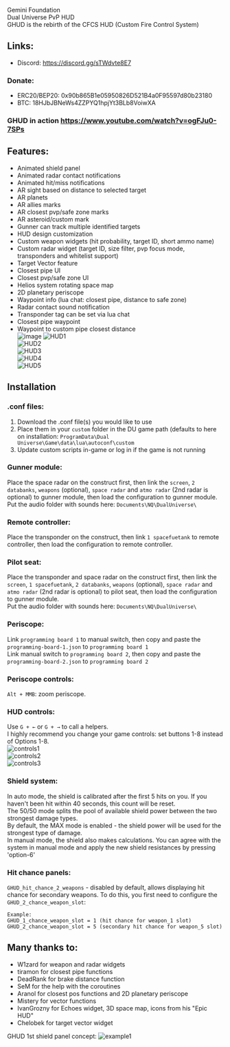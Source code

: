 Gemini Foundation<br/>
Dual Universe PvP HUD<br/>
GHUD is the rebirth of the CFCS HUD (Custom Fire Control System)
## Links:
- Discord: https://discord.gg/sTWdvte8E7<br/>
### Donate:<br/>
- ERC20/BEP20: 0x90b865B1e05950826D521B4a0F95597d80b23180<br/>
- BTC: 18HJbJBNeWs4ZZPYQ1hpjYt3BLb8VoiwXA<br/>

### GHUD in action https://www.youtube.com/watch?v=ogFJu0-7SPs
## Features:
- Animated shield panel<br/>
- Animated radar contact notifications<br/>
- Animated hit/miss notifications<br/>
- AR sight based on distance to selected target<br/>
- AR planets<br/>
- AR allies marks<br/>
- AR closest pvp/safe zone marks<br/>
- AR asteroid/custom mark<br/>
- Gunner can track multiple identified targets<br/>
- HUD design customization<br/>
- Custom weapon widgets (hit probability, target ID, short ammo name)<br/>
- Custom radar widget (target ID, size filter, pvp focus mode, transponders and whitelist support)<br/>
- Target Vector feature<br/>
- Closest pipe UI<br/>
- Closest pvp/safe zone UI<br/>
- Helios system rotating space map<br/>
- 2D planetary periscope<br/>
- Waypoint info (lua chat: closest pipe, distance to safe zone)<br/>
- Radar contact sound notification<br/>
- Transponder tag can be set via lua chat<br/>
- Closest pipe waypoint<br/>
- Waypoint to custom pipe closest distance<br/>
![image](https://user-images.githubusercontent.com/104208203/210071617-3f689bff-1be3-4eb4-9848-5a5a03e41505.png)
![HUD1](https://github.com/Crusader93/Gemini-HUD/blob/master/images/1.png)<br/>
![HUD2](https://github.com/Crusader93/Gemini-HUD/blob/master/images/2.png)<br/>
![HUD3](https://github.com/Crusader93/Gemini-HUD/blob/master/images/33.png)<br/>
![HUD4](https://github.com/Crusader93/Gemini-HUD/blob/master/images/cp2.png)<br/>
![HUD5](https://github.com/Crusader93/Gemini-HUD/blob/master/images/3.png)<br/>
## Installation
### .conf files:
1) Download the .conf file(s) you would like to use
2) Place them in your `custom` folder in the DU game path (defaults to here on installation: `ProgramData\Dual Universe\Game\data\lua\autoconf\custom`
3) Update custom scripts in-game or log in if the game is not running
### Gunner module:
Place the space radar on the construct first, then link the `screen`, `2 databanks`, `weapons` (optional), `space radar` and `atmo radar` (2nd radar is optional) to gunner module, then load the configuration to gunner module.<br/>
Put the audio folder with sounds here: `Documents\NQ\DualUniverse\` <br/>
### Remote controller:
Place the transponder on the construct, then link `1 spacefuetank` to remote controller, then load the configuration to remote controller.<br/>
### Pilot seat:
Place the transponder and space radar on the construct first, then link the `screen`, `1 spacefuetank`, `2 databanks`, `weapons` (optional), `space radar` and `atmo radar` (2nd radar is optional) to pilot seat, then load the configuration to gunner module.<br/>
Put the audio folder with sounds here: `Documents\NQ\DualUniverse\` <br/>
### Periscope:
Link `programming board 1` to manual switch, then copy and paste the `programming-board-1.json` to `programming board 1`<br/>
Link manual switch to `programming board 2`, then copy and paste the `programming-board-2.json` to `programming board 2`<br/>
### Periscope controls:
`Alt + MMB`: zoom periscope.<br/>
### HUD controls:
Use `G + ←` or `G + →` to call a helpers.<br/>
I highly recommend you change your game controls: set buttons 1-8 instead of Options 1-8.<br/>
![controls1](https://github.com/Crusader93/Gemini-HUD/blob/master/images/controls.png)<br/>
![controls2](https://github.com/Crusader93/Gemini-HUD/blob/master/images/gunner1.png)<br/>
![controls3](https://github.com/Crusader93/Gemini-HUD/blob/master/images/remote1.png)<br/>
### Shield system:
In auto mode, the shield is calibrated after the first 5 hits on you. If you haven't been hit within 40 seconds, this count will be reset.<br/>
The 50/50 mode splits the pool of available shield power between the two strongest damage types.<br/>
By default, the MAX mode is enabled - the shield power will be used for the strongest type of damage.<br/>
In manual mode, the shield also makes calculations. You can agree with the system in manual mode and apply the new shield resistances by pressing 'option-6'
### Hit chance panels:

`GHUD_hit_chance_2_weapons` - disabled by default, allows displaying hit chance for secondary weapons.
To do this, you first need to configure the `GHUD_2_chance_weapon_slot`:
```
Example:
GHUD_1_chance_weapon_slot = 1 (hit chance for weapon_1 slot)
GHUD_2_chance_weapon_slot = 5 (secondary hit chance for weapon_5 slot)
```
## Many thanks to:<br/>
 - W1zard for weapon and radar widgets<br/>
 - tiramon for closest pipe functions<br/>
 - DeadRank for brake distance function<br/>
 - SeM for the help with the coroutines<br/>
 - Aranol for closest pos functions and 2D planetary periscope<br/>
 - Mistery for vector functions<br/>
 - IvanGrozny for Echoes widget, 3D space map, icons from his "Epic HUD"<br/>
 - Chelobek for target vector widget<br/>

GHUD 1st shield panel concept:
![example1](https://github.com/Crusader93/Gemini-HUD/blob/master/images/shield.png)<br/>

